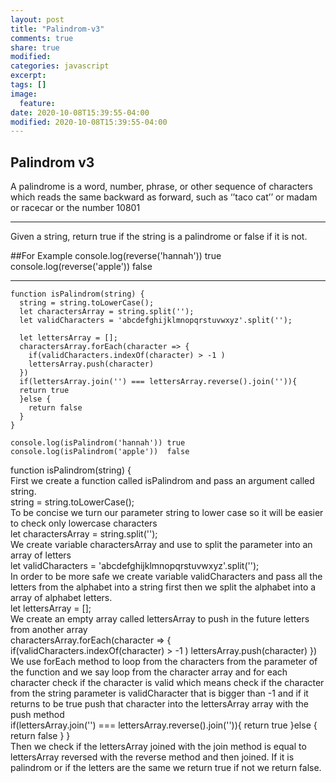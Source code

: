 ```yaml
---
layout: post
title: "Palindrom-v3"
comments: true
share: true
modified:
categories: javascript
excerpt:
tags: []
image:
  feature:
date: 2020-10-08T15:39:55-04:00
modified: 2020-10-08T15:39:55-04:00
---
```


## Palindrom v3

A palindrome is a word, number, phrase, or other sequence of characters which reads the same backward as forward, such as ‘’taco cat’’ or madam or racecar or the number 10801

___
Given a string, return true if the string is a palindrome or false if it is not.

##For Example
console.log(reverse('hannah')) true <br>
console.log(reverse('apple'))  false <br>

___

~~~
function isPalindrom(string) {
  string = string.toLowerCase();
  let charactersArray = string.split('');
  let validCharacters = 'abcdefghijklmnopqrstuvwxyz'.split('');

  let lettersArray = [];
  charactersArray.forEach(character => {
    if(validCharacters.indexOf(character) > -1 )
    lettersArray.push(character)
  })
  if(lettersArray.join('') === lettersArray.reverse().join('')){
  return true
  }else {
    return false
  }
}

console.log(isPalindrom('hannah')) true 
console.log(isPalindrom('apple'))  false 
~~~

function isPalindrom(string) { <br>
First we create a function called isPalindrom and pass an argument called string.<br>
string = string.toLowerCase();<br>
To be concise we turn our parameter string to lower case so it will be easier to check only lowercase characters <br>
let charactersArray = string.split('');<br>
We create variable charactersArray and use to split the parameter into an array of letters<br>
let validCharacters = 'abcdefghijklmnopqrstuvwxyz'.split(''); <br>
In order to be more safe we create variable validCharacters and pass all the letters from the alphabet into a string first then we split the alphabet into a array of alphabet letters. <br>
 let lettersArray = [];<br>
 We create an empty array called lettersArray to push in the future letters from another array <br>
 charactersArray.forEach(character => {
    if(validCharacters.indexOf(character) > -1 )
    lettersArray.push(character)
  })<br>
  We use forEach method to loop from the characters from the parameter of the function and we say loop from the character array and for each character check if the character is valid which means check if the character from the string parameter is validCharacter that is bigger than -1 and if it returns to be true push that character into the lettersArray array with the push method <br>
  if(lettersArray.join('') === lettersArray.reverse().join('')){
  return true
  }else {
    return false
  }
}<br>
Then we check if the lettersArray joined with the join method is equal to lettersArray reversed with the reverse method and then joined. If it is palindrom or if the letters are the same we return true if not we return false.

